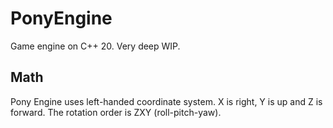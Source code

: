# PonyEngine
Game engine on C++ 20. Very deep WIP.

## Math

Pony Engine uses left-handed coordinate system. X is right, Y is up and Z is forward. The rotation order is ZXY (roll-pitch-yaw).
